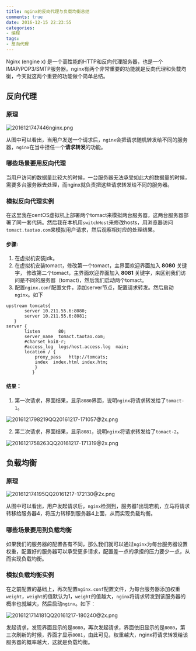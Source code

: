 ```yaml
---
title: nginx的反向代理与负载均衡总结
comments: true
date: 2016-12-15 22:23:55
categories:
- 编程
tags:
- 反向代理
---
```


Nginx (engine x) 是一个高性能的HTTP和反向代理服务器，也是一个IMAP/POP3/SMTP服务器。nginx有两个非常重要的功能就是反向代理和负载均衡，今天就这两个重要的功能做个简单总结。

<!--more-->

## 反向代理

### 原理

![2016121747446nginx.png](http://image.leeyom.top/2016121747446nginx.png)

从图中可以看出，当用户发送一个请求后，`nginx`会把请求随机转发给不同的服务器，`nginx`在当中担任一个**请求转发**的功能。

### 哪些场景要用反向代理

当用户访问的数据量比较大的时候，一台服务器无法承受如此大的数据量的时候，需要多台服务器去处理，而nginx就负责把这些请求转发给不同的服务器。

### 模拟反向代理实例

在这里我在centOS虚拟机上部署两个tomact来模拟两台服务器，这两台服务器部署了同一套代码。然后我在本机用`switchHost`来修改hosts，用浏览器访问`tomact.taotao.com`来模拟用户请求，然后观察相对应的处理结果。

#### 步骤:

1. 在虚拟机安装jdk。
2. 在虚拟机安装tomact，修改第一个tomact，主界面欢迎界面加入 **8080** 关键字， 修改第二个tomact，主界面欢迎界面加入 **8081** 关键字，来区别我们访问是不同的服务器（tomact)，然后我们启动两个tomact。
3. 配置`nginx.conf`配置文件，添加server节点，配置请求转发。然后启动`nginx`。如下

 ```
 upstream tomcats{  
    	server 10.211.55.6:8080;  
    	server 10.211.55.6:8081;  
    }  
 server {  
 		listen       80;  
 		server_name  tomact.taotao.com;  
 		#charset koi8-r;  
 		#access_log  logs/host.access.log  main;  
        location / {  
            proxy_pass   http://tomcats;  
            index  index.html index.htm;  
            }  
           }  
 ```     

#### 结果：

 1. 第一次请求，界面结果，显示`8080`界面，说明`nginx`将请求转发给了`tomact-1`。

 ![2016121798219QQ20161217-171057@2x.png](http://image.leeyom.top/2016121798219QQ20161217-171057@2x.png)

 2. 第二次请求，界面结果，显示`8081`，说明`nginx`将请求转发给了`tomact-2`。

 ![2016121758263QQ20161217-171319@2x.png](http://image.leeyom.top/2016121758263QQ20161217-171319@2x.png)

## 负载均衡

### 原理

![201612174195QQ20161217-172130@2x.png](http://image.leeyom.top/201612174195QQ20161217-172130@2x.png)

从图中可以看出，用户发起请求后，`nginx`检测到，服务器1出现宕机，立马将请求转移给服务器4，将压力转移到服务器4上面，从而实现负载均衡。

### 哪些场景要用到负载均衡

如果我们的服务器的配置各有不同，那么我们就可以通过`nginx`为每台服务器设置权重，配置好的服务器可以承受更多请求，配置差一点的承担的压力要少一点，从而实现负载均衡。

### 模拟负载均衡实例

在之前配置的基础上，再次配置`nginx.conf`配置文件，为每台服务器添加权重`weight`，`weight`的值默认为1，`weight`的值越大，`nginx`将请求转发到该服务器的概率也就越大，然后启动`nginx`。如下：

![2016121714181QQ20161217-180240@2x.png](http://image.leeyom.top/2016121714181QQ20161217-180240@2x.png)        


发起请求，发现界面显示的是`8080`，再次发起请求，界面依旧显示的是`8080`，第三次刷新的时候，界面才显示`8081`，由此可见，权重越大，nginx将请求转发给该服务器的概率越大，这就是负载均衡。
